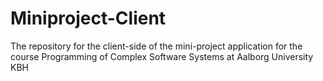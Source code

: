 # Miniproject-Client
The repository for the client-side of the mini-project application for the course Programming of Complex Software Systems at Aalborg University KBH
